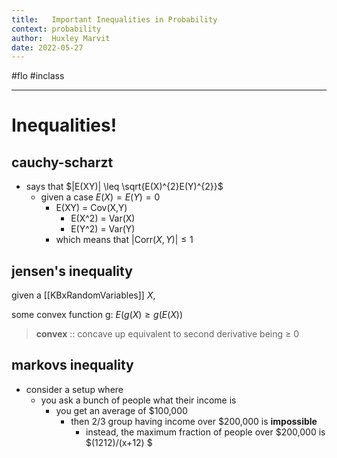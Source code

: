 ```yaml
---
title:   Important Inequalities in Probability
context: probability
author:  Huxley Marvit
date: 2022-05-27
---
```


#flo  #inclass 

***
# Inequalities!
## cauchy-scharzt
- says that $|E(XY)| \leq \sqrt{E(X)^{2}E(Y)^{2}}$
	- given a case $E(X) = E(Y) = 0$
		- E(XY) = Cov(X,Y)
			- E(X^2) = Var(X)
			- E(Y^2) = Var(Y)
		- which means that $|\text{Corr}(X, Y)| \leq 1$

## jensen's inequality
given a [[KBxRandomVariables]] $X$,

some convex function g:
	$E(g(X) \geq g(E(X))$

> **convex** :: concave up
> 	equivalent to second derivative being ≥ 0

## markovs inequality 
- consider a setup where
	- you ask a bunch of people what their income is
		- you get an average of $100,000
			- then 2/3 group having income over $200,000 is **impossible**
				- instead, the maximum fraction of people over $200,000 is $(1212)/(x+12) $















